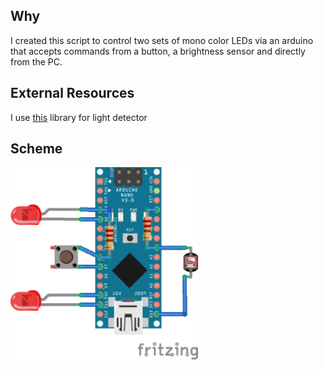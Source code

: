 ## Why
I created this script to control two sets of mono color LEDs via an arduino that accepts commands from a button, a brightness sensor and directly from the PC.

## External Resources
I use [this](https://github.com/QuentinCG/Arduino-Light-Dependent-Resistor-Library) library for light detector

## Scheme

<img src="scheme.png" width="300" alt="300">
